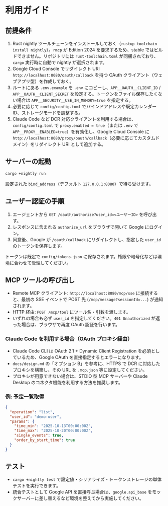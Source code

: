 # 利用ガイド

## 前提条件

1. Rust nightly ツールチェーンをインストールしておく（`rustup toolchain install nightly`）。`rmcp` が Edition 2024 を要求するため、stable ではビルドできません。リポジトリには `rust-toolchain.toml` が同梱されており、`cargo` 実行時に自動で nightly が選択されます。
2. Google Cloud Console でリダイレクト URI `http://localhost:8080/oauth/callback` を持つ OAuth クライアント（ウェブアプリ型）を作成しておく。
3. ルートにある `.env.example` を `.env` にコピーし、`APP__OAUTH__CLIENT_ID` / `APP__OAUTH__CLIENT_SECRET` を設定する。トークンをファイル保存したくない場合は `APP__SECURITY__USE_IN_MEMORY=true` を指定する。
4. 必要に応じて `config/config.toml` でバインドアドレスや既定カレンダー ID、ストレージモードを調整する。
5. Claude Code など DCR 対応クライアントを利用する場合は、`config/config.toml` で `proxy.enabled = true`（または `.env` で `APP__PROXY__ENABLED=true`）を有効化し、Google Cloud Console に `http://localhost:8080/proxy/oauth/callback`（必要に応じてカスタムドメイン）をリダイレクト URI として追加する。

## サーバーの起動

```bash
cargo +nightly run
```

設定された `bind_address`（デフォルト `127.0.0.1:8080`）で待ち受けます。

## ユーザー認証の手順

1. エージェントから `GET /oauth/authorize?user_id=<ユーザーID>` を呼び出す。
2. レスポンスに含まれる `authorize_url` をブラウザで開いて Google にログイン。
3. 同意後、Google が `/oauth/callback` にリダイレクトし、指定した `user_id` のトークンを保存します。

トークンは既定で `config/tokens.json` に保存されます。権限や暗号化などは環境に合わせて管理してください。

## MCP ツールの呼び出し

- Remote MCP クライアント: `http://localhost:8080/mcp/sse` に接続すると、最初の SSE イベントで POST 先 (`/mcp/message?sessionId=...`) が通知されます。
- HTTP 経由: `POST /mcp/tool` にツール名・引数を渡します。
- いずれの場合も必ず `user_id` を指定してください。`401 Unauthorized` が返った場合は、ブラウザで再度 OAuth 認証を行います。

### Claude Code を利用する場合（OAuth プロキシ経由）

- Claude Code CLI は OAuth 2.1 + Dynamic Client Registration を必須としているため、Google OAuth を直接指定するとエラーになります。
- `docs/design.md` の「オプション B」を参考に、HTTPS で DCR に対応したプロキシを構築し、その URL を `.mcp.json` 等に設定してください。
- プロキシが用意できない場合は、STDIO 型 MCP サーバーや Claude Desktop のコネクタ機能を利用する方法を推奨します。

### 例: 予定一覧取得

```json
{
  "operation": "list",
  "user_id": "demo-user",
  "params": {
    "time_min": "2025-10-13T00:00:00Z",
    "time_max": "2025-10-20T00:00:00Z",
    "single_events": true,
    "order_by_start_time": true
  }
}
```

## テスト

- `cargo +nightly test` で設定値・シリアライズ・トークンストレージの単体テストを実行できます。
- 統合テストとして Google API を直接呼ぶ場合は、`google.api_base` をモックサーバーに差し替えるなど環境を整えてから実施してください。
